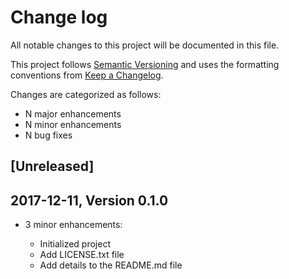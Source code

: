 # Change log

All notable changes to this project will be documented in this file.

This project follows [Semantic Versioning](http://semver.org/) and uses the formatting conventions from [Keep a Changelog](http://keepachangelog.com).

Changes are categorized as follows:

* N major enhancements
* N minor enhancements
* N bug fixes

## [Unreleased]

## 2017-12-11, Version 0.1.0

* 3 minor enhancements:

  * Initialized project
  * Add LICENSE.txt file
  * Add details to the README.md file
